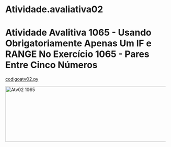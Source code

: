 # Atividade.avaliativa02 

# Atividade Avalitiva 1065 - Usando Obrigatoriamente Apenas Um IF e RANGE No Exercício 1065 - Pares Entre Cinco Números

[codigoatv02.py](https://github.com/user-attachments/files/22430940/codigoatv02.py)

<img width="1523" height="175" alt="Atv02 1065" src="https://github.com/user-attachments/assets/7e6e8d3d-c589-49aa-a2fb-92c2b00cdefa" />
